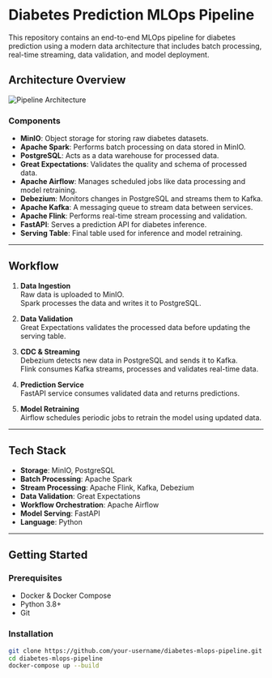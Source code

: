 # Diabetes Prediction MLOps Pipeline

This repository contains an end-to-end MLOps pipeline for diabetes prediction using a modern data architecture that includes batch processing, real-time streaming, data validation, and model deployment.

## Architecture Overview

![Pipeline Architecture](./path-to-your-image.jpg) <!-- Replace with actual path to image in repo -->

### Components

- **MinIO**: Object storage for storing raw diabetes datasets.
- **Apache Spark**: Performs batch processing on data stored in MinIO.
- **PostgreSQL**: Acts as a data warehouse for processed data.
- **Great Expectations**: Validates the quality and schema of processed data.
- **Apache Airflow**: Manages scheduled jobs like data processing and model retraining.
- **Debezium**: Monitors changes in PostgreSQL and streams them to Kafka.
- **Apache Kafka**: A messaging queue to stream data between services.
- **Apache Flink**: Performs real-time stream processing and validation.
- **FastAPI**: Serves a prediction API for diabetes inference.
- **Serving Table**: Final table used for inference and model retraining.

---

## Workflow

1. **Data Ingestion**  
   Raw data is uploaded to MinIO.  
   Spark processes the data and writes it to PostgreSQL.

2. **Data Validation**  
   Great Expectations validates the processed data before updating the serving table.

3. **CDC & Streaming**  
   Debezium detects new data in PostgreSQL and sends it to Kafka.  
   Flink consumes Kafka streams, processes and validates real-time data.

4. **Prediction Service**  
   FastAPI service consumes validated data and returns predictions.

5. **Model Retraining**  
   Airflow schedules periodic jobs to retrain the model using updated data.

---

## Tech Stack

- **Storage**: MinIO, PostgreSQL
- **Batch Processing**: Apache Spark
- **Stream Processing**: Apache Flink, Kafka, Debezium
- **Data Validation**: Great Expectations
- **Workflow Orchestration**: Apache Airflow
- **Model Serving**: FastAPI
- **Language**: Python

---

## Getting Started

### Prerequisites

- Docker & Docker Compose
- Python 3.8+
- Git

### Installation

```bash
git clone https://github.com/your-username/diabetes-mlops-pipeline.git
cd diabetes-mlops-pipeline
docker-compose up --build

